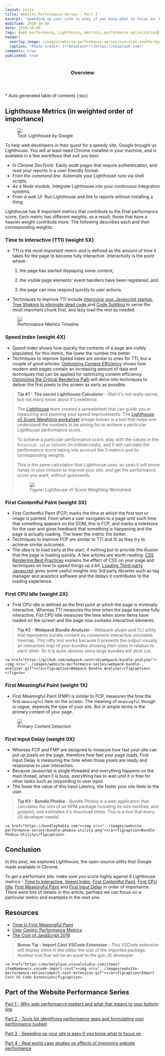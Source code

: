 ```yaml
---
layout: posts
title: Website Performance Series - Part 3
excerpt: "Speeding up your site is easy if you know what to focus on. Follow along as I explore the performance optimization maze, and find 3 awesome tips inside (plus a Bonus)!"
modified: 2019-10-08
date: 2019-10-08
tags: [web performance, Lighthouse, metrics, performance optimization]
header: 
  overlay_image: /images/website-performance-series/everaldo-coelho-kpascpklczw-unsplash.jpg
  caption: "Photo credit: [**Unsplash**](https://unsplash.com)"
comments: true
published: true
---
```


<section id="table-of-contents" class="toc">
  <header>
    <h3>Overview</h3>
  </header>
  <div id="drawer" markdown="1">
  *  Auto generated table of contents
  {:toc}
  </div>
</section>

## Lighthouse Metrics (in weighted order of importance)
<figure>
	<a href="../images/website-performance-series/pwa-lighthouse.png"><img src="../images/website-performance-series/pwa-lighthouse.png"></a><figcaption>Tool: Lighthouse by Google</figcaption>
</figure>
To help web developers in their quest for a speedy site, Google brought us Lighthouse. You will at least need Chrome installed in your machine, and is available in a few workflows that suit you best. 

- *In Chrome DevTools.* Easily audit pages that require authentication, and read your reports in a user-friendly format.
- *From the command line.* Automate your Lighthouse runs via shell scripts.
- *As a Node module.* Integrate Lighthouse into your continuous integration systems.
- *From a web UI.* Run Lighthouse and link to reports without installing a thing.

Lighthouse has 6 important metrics that contribute to the final performance score. Each metric has different weights, as a result, those that have a heavier weight contribute more. The following describes each and their corresponding weights:

<a id="TimeToInteractive"></a>
### Time to Interactive (TTI) (weight 5X)
- TTI is the most important metric and is defined as the amount of time it takes for the page to become fully interactive. Interactivity is the point where:
    
    1) the page has started displaying some content,

    2) the visible page elements' event handlers have been registered, and

    3) the page can now respond quickly to user actions. 

- Techniques to improve TTI include [improving your Javascript startup](https://developers.google.com/web/fundamentals/performance/optimizing-content-efficiency/javascript-startup-optimization/), [Tree Shaking to eliminate dead code](https://developers.google.com/web/fundamentals/performance/optimizing-javascript/tree-shaking/),and [Code Splitting ](https://developers.google.com/web/fundamentals/performance/optimizing-javascript/code-splitting/) to serve the most important chunk first, and lazy load the rest as needed.

<figure>
	<a href="../images/website-performance-series/perf-metrics-load-timeline.png"><img src="../images/website-performance-series/perf-metrics-load-timeline.png"></a><figcaption>Performance Metrics Timeline</figcaption>
</figure>

<a id="SpeedIndex"></a>
### Speed Index (weight 4X)
- Speed Index shows how quickly the contents of a page are visibly populated, for this metric, the lower the number the better. 
- Techniques to improve Speed index are similar to ones for TTI, but a couple of good articles: [Optimizing Content Efficiency](https://developers.google.com/web/fundamentals/performance/optimizing-content-efficiency/) shows how modern web pages contain an increasing amount of data and techniques that can be applied for optimizing content efficiency. [Optimizing the Critical Rendering Path](https://developers.google.com/web/fundamentals/performance/critical-rendering-path/) will delve into techniques to deliver the first pixels to the screen as early as possible. 

> **Tip #1 - The secret Lighthouse Calculator** - Well it's not really secret, but not many know about it's existence.
> 
> The [Lighthouse](https://developers.google.com/web/tools/lighthouse) team created a spreadsheet that can guide you in measuring and planning your speed improvements. The [Lighthouse v5 Score Weighting worksheet](https://docs.google.com/spreadsheets/d/1up5rxd4EMCoMaxH8cppcK1x76n6HLx0e7jxb0e0FXvc/edit#gid=283330180) (image below) is a tool that helps one understand the numbers to be aiming for to achieve a particular Lighthouse performance score.
> 
> To achieve a particular performance score, play with the values in the `Potential value` column (in milliseconds), and it will calculate the performance score taking into account the 5 metrics and its corresponding weights.
> 
> This is the same calculation that Lighthouse uses, so yeah it will prove handy in your mission to improve your site, and get the performance score you want, without guesswork. 
> 
> <figure>
> 	<a href="https://developers.google.com/web/tools/lighthouse"><img src="../images/website-performance-series/lighthouse-score-weighting.png"></a>
> 	<figcaption>Figure: Lighthouse v5 Score Weighting Worksheet</figcaption>
> </figure> 

<a id="FirstContentfulPaint"></a>
### First Contentful Paint (weight  3X)
- First Contentful Paint (FCP) marks the time at which the first text or image is painted. From when a user navigates to a page until such time that something appears on the DOM, this is FCP, and marks a milestone for the user and gives feedback that something is happening and the page is actually loading. The lower the metric the better. 
- Techniques to improve FCP are similar to TTI and SI as they try to achieve similar outcomes.
- The idea is to load early at the start, if nothing but to provide the illusion that the page is loading quickly. A few articles are worth reading: [CSS Rendering Best Practices](https://developers.google.com/web/fundamentals/performance/critical-rendering-path/render-blocking-css) explains the effect of CSS on your page and techniques on how to speed things up a bit. [Loading Third-party Javascript](https://developers.google.com/web/fundamentals/performance/optimizing-content-efficiency/loading-third-party-javascript/) gives some useful insights into 3rd party libraries such as tag manager and analytics software and the delays it contributes to the loading experience.

<a id="FirstCPUIdle"></a>
### First CPU Idle (weight 2X)
- First CPU idle is defined as the first point at which the page is minimally interactive. Whereas TTI measures the time when the page become fully interactive, Fist CPU Idle measures the time when some items have loaded on the screen and the page now contains interactive elements. 

> **Tip #2 - Webpack Bundle Analyzer** - Webpack plugin and CLI utility that represents bundle content as convenient interactive zoomable treemap. This nifty tool works because it presents the output visually, an interactive map of your bundles showing their sizes in relation to each other. So it is quite obvious since large bundles will stick out.
> <figure>
	<a href="https://github.com/webpack-contrib/webpack-bundle-analyzer"><img src="../images/website-performance-series/webpack-bundle-analyzer.gif"></a><figcaption>Webpack Bundle Analyzer</figcaption></figure>

<a id="FirstMeaningfulPaint"></a>
### First Meaningful Paint (weight 1X)
- First Meaningful Paint (FMP) is similar to FCP, measures the time the first `meaningful` item on the screen. The meaning of `meaningful` though is vague, depends the type of your site. But in simple terms is the primary content of your page. 
<figure>
	<a href="../images/website-performance-series/perf-metrics-hero-elements.png"><img src="../images/website-performance-series/perf-metrics-hero-elements.png"></a><figcaption>Primary Content Detection</figcaption>
</figure>

<a id="FirstInputDelay"></a>
### First Input Delay (weight 0X)
- Whereas FCP and FMP are designed to measure how fast your site can put up pixels on the page, therefore how fast your page loads, First Input Delay is measuring the time when those pixels are ready and responsive to user interaction. 
- Because Javascript is single threaded and everything happens on the main thread, when it is busy, everything has to wait until it is free for other tasks such as responding to user input.
- The lower the value of this Input Latency, the faster your site feels to the user. 

> **Tip #3 - Bundle Phobia** - Bundle Phobia is a web application that calculates the size of an NPM package including its size minified, and gzipped, and estimates it's download times. This is a tool that every JS developer needs! 
> <figure>
	<a href="https://bundlephobia.com"><img src="../images/website-performance-series/bundle-phobia-utility.png"></a><figcaption>Bundle Phobia Utility</figcaption>
> </figure>
  
## Conclusion
In this post, we explored Lighthouse, the open-source utility that Google made available in Chrome. 

To get a performant site, make sure you score highly against 6 Lighthouse metrics - [Time to Interactive](#TimeToInteractive), [Speed Index](#SpeedIndex), [First Contentful Paint](#FirstContentfulPaint), [First CPU Idle](#FirstCPUIdle), [First Meaningful Paint](#FirstMeaningfulPaint) and [First Input Delay](#FirstInputDelay) in order of importance. There were lots of details in this article, perhaps we can focus on a particular metric and examples in the next one.  

## Resources
- [Time to First Meaningful Paint](https://docs.google.com/document/d/1BR94tJdZLsin5poeet0XoTW60M0SjvOJQttKT-JK8HI/view)
- [User Centric Performance Metrics](https://developers.google.com/web/fundamentals/performance/user-centric-performance-metrics)
- [The Cost of JavaScript 2019](https://v8.dev/blog/cost-of-javascript-2019/)

> **Bonus Tip - Import Cost VSCode Extension** - This VSCode extension will display inline in the editor the size of the imported package. Another tool that will be an asset to the gun JS developer. 
> <figure>
	<a href="https://marketplace.visualstudio.com/items?itemName=wix.vscode-import-cost"><img src="../images/website-performance-series/import-cost-extension.gif"></a><figcaption>Import Cost VS Code Extension</figcaption>
> </figure>

## Part of the Website Performance Series
[Part 1 - Why web performance matters and what that means to your bottom line](../website-performance-series-part-1/)

[Part 2 - Tools for identifying performance gaps and formulating your performance budget](../website-performance-series-part-2/)

[Part 3 - Speeding up your site is easy if you know what to focus on](../website-performance-series-part-3/)

[Part 4 - Real world case studies on effects of improving website performance](../website-performance-series-part-4/)
  
